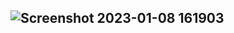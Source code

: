 ![Screenshot 2023-01-08 161903](https://user-images.githubusercontent.com/97002070/211219586-c7399a76-b7af-4d20-881f-684af8b0497b.png)
-

